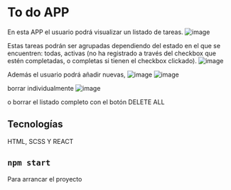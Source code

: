 # To do APP

En esta APP el usuario podrá visualizar un listado de tareas. 
![image](https://user-images.githubusercontent.com/65659474/113564891-6566b000-960a-11eb-861c-d2b07e4f9390.png)

Estas tareas podrán ser agrupadas dependiendo del estado en el que se encuentren: todas, activas (no ha registrado a través del checkbox que estén completadas, o completas si tienen el checkbox clickado).
![image](https://user-images.githubusercontent.com/65659474/113564924-731c3580-960a-11eb-9253-427517dce80b.png)

Además el usuario podrá añadir nuevas, 
![image](https://user-images.githubusercontent.com/65659474/113564973-8929f600-960a-11eb-9fe7-62e551fb0234.png)
![image](https://user-images.githubusercontent.com/65659474/113565065-af4f9600-960a-11eb-84ec-809bc925dc8a.png)

borrar individualmente
![image](https://user-images.githubusercontent.com/65659474/113565125-c8584700-960a-11eb-8fb5-a7fa0f4afa72.png)

o borrar el listado completo con el botón DELETE ALL


## Tecnologías

HTML, SCSS Y REACT

## `npm start`

Para arrancar el proyecto
